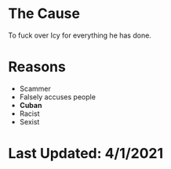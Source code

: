 # The Cause
To fuck over Icy for everything he has done.
# Reasons
- Scammer
- Falsely accuses people
- **Cuban**
- Racist
- Sexist
# Last Updated: 4/1/2021
